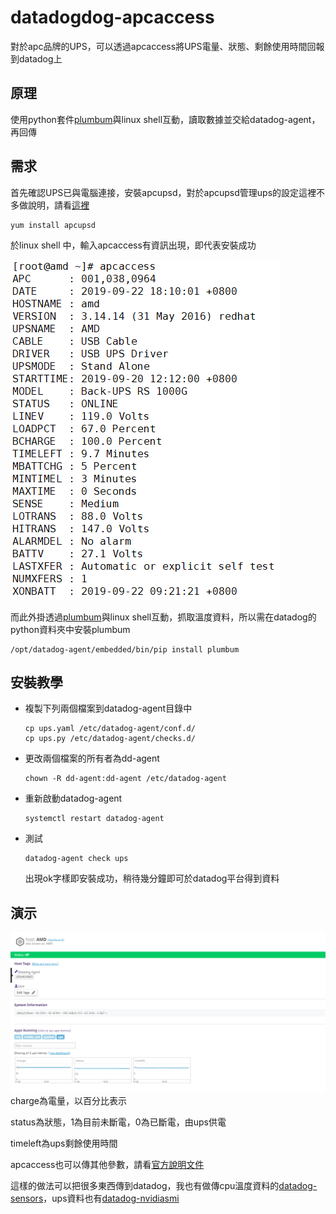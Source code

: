 # datadogdog-apcaccess

對於apc品牌的UPS，可以透過apcaccess將UPS電量、狀態、剩餘使用時間回報到datadog上

## 原理

使用python套件[plumbum](https://plumbum.readthedocs.io/en/latest/)與linux shell互動，讀取數據並交給datadog-agent，再回傳

## 需求

首先確認UPS已與電腦連接，安裝apcupsd，對於apcupsd管理ups的設定這裡不多做說明，請看[這裡](http://blog.crboy.net/2011/03/linuxapc-ups-apcupsd.html)

```
yum install apcupsd
```

於linux shell 中，輸入apcaccess有資訊出現，即代表安裝成功

![demo1](demo/demo1.png)



而此外掛透過[plumbum](https://plumbum.readthedocs.io/en/latest/)與linux shell互動，抓取溫度資料，所以需在datadog的python資料夾中安裝plumbum

```
/opt/datadog-agent/embedded/bin/pip install plumbum
```

## 安裝教學

* 複製下列兩個檔案到datadog-agent目錄中

  ```
  cp ups.yaml /etc/datadog-agent/conf.d/
  cp ups.py /etc/datadog-agent/checks.d/
  ```

* 更改兩個檔案的所有者為dd-agent

  ```
  chown -R dd-agent:dd-agent /etc/datadog-agent
  ```

* 重新啟動datadog-agent

  ```
  systemctl restart datadog-agent
  ```

* 測試

  ```
  datadog-agent check ups
  ```

  出現ok字樣即安裝成功，稍待幾分鐘即可於datadog平台得到資料

## 演示

![demo2](demo/demo2.png)charge為電量，以百分比表示

status為狀態，1為目前未斷電，0為已斷電，由ups供電

timeleft為ups剩餘使用時間



apcaccess也可以傳其他參數，請看[官方說明文件](http://www.apcupsd.org/manual/)



這樣的做法可以把很多東西傳到datadog，我也有做傳cpu溫度資料的[datadog-sensors](https://github.com/allmwh/datadog-sensors)，ups資料也有[datadog-nvidiasmi](https://github.com/allmwh/datadog-nvidiasmi)

